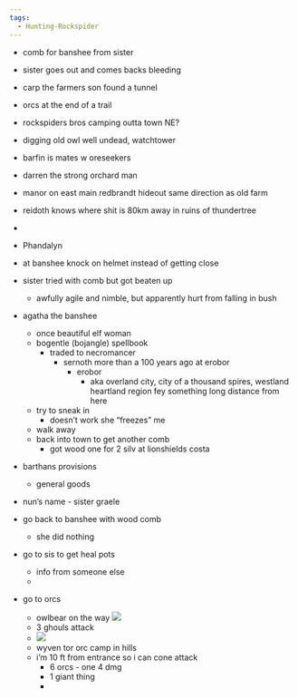 ```yaml
---
tags:
  - Hunting-Rockspider
---
```

- comb for banshee from sister
- sister goes out and comes backs bleeding
- carp the farmers son found a tunnel 
- orcs at the end of a trail
- rockspiders bros camping outta town NE?
- digging old owl well undead, watchtower
- barfin is mates w oreseekers
- darren the strong orchard man
- manor on east main redbrandt hideout same direction as old farm
- reidoth knows where shit is 80km away in ruins of thundertree

- 

- Phandalyn

- at banshee knock on helmet instead of getting close 
- sister tried with comb but got beaten up
	- awfully agile and nimble, but apparently hurt from falling in bush
- agatha the banshee
	- once beautiful elf woman 
	- bogentle (bojangle) spellbook
		- traded to necromancer
			- sernoth more than a 100 years ago at erobor
				- erobor
					- aka overland city, city of a thousand spires, westland heartland region fey something long distance from here
	- try to sneak in 
		- doesn’t work she “freezes” me
	- walk away
	- back into town to get another comb
		- got wood one for 2 silv at lionshields costa
- barthans provisions
	- general goods
- nun’s name - sister graele 
- go back to banshee with wood comb
	- she did nothing
- go to sis to get heal pots
	- info from someone else 
	- 
- go to orcs
	- owlbear on the way
	![](../../9%20-%20pasted%20images/Pasted%20image%2020240525202045.png)
	- 3 ghouls attack
	- ![](../../9%20-%20pasted%20images/Pasted%20image%2020240525212004.png)
	- wyven tor orc camp in hills
	- i’m 10 ft from entrance so i can cone attack
		- 6 orcs - one 4 dmg
		- 1 giant thing
		- 
